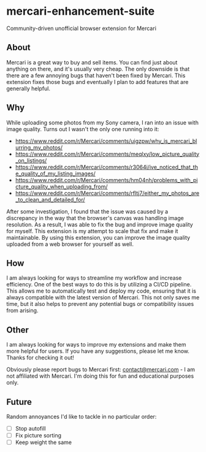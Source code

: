 # mercari-enhancement-suite
Community-driven unofficial browser extension for Mercari

## About
Mercari is a great way to buy and sell items. You can find just about anything on there, and it's usually very cheap. The only downside is that there are a few annoying bugs that haven't been fixed by Mercari. This extension fixes those bugs and eventually I plan to add features that are generally helpful. 

## Why
While uploading some photos from my Sony camera, I ran into an issue with image quality. Turns out I wasn't the only one running into it:
- https://www.reddit.com/r/Mercari/comments/uigzpw/why_is_mercari_blurring_my_photos/
- https://www.reddit.com/r/Mercari/comments/meqlxy/low_picture_quality_on_listings/
- https://www.reddit.com/r/Mercari/comments/r3064i/ive_noticed_that_the_quality_of_my_listing_images/
- https://www.reddit.com/r/Mercari/comments/hm04nh/problems_with_picture_quality_when_uploading_from/
- https://www.reddit.com/r/Mercari/comments/rfltj7/either_my_photos_are_to_clean_and_detailed_for/

After some investigation, I found that the issue was caused by a discrepancy in the way that the browser's canvas was handling image resolution. As a result, I was able to fix the bug and improve image quality for myself. This extension is my attempt to scale that fix and make it maintainable. By using this extension, you can improve the image quality uploaded from a web browser for yourself as well.

## How
I am always looking for ways to streamline my workflow and increase efficiency. One of the best ways to do this is by utilizing a CI/CD pipeline. This allows me to automatically test and deploy my code, ensuring that it is always compatible with the latest version of Mercari. This not only saves me time, but it also helps to prevent any potential bugs or compatibility issues from arising.

## Other
I am always looking for ways to improve my extensions and make them more helpful for users. If you have any suggestions, please let me know. Thanks for checking it out!

Obviously please report bugs to Mercari first: contact@mercari.com - I am not affiliated with Mercari. I'm doing this for fun and educational purposes only.

## Future
Random annoyances I'd like to tackle in no particular order:
- [ ] Stop autofill
- [ ] Fix picture sorting
- [ ] Keep weight the same
